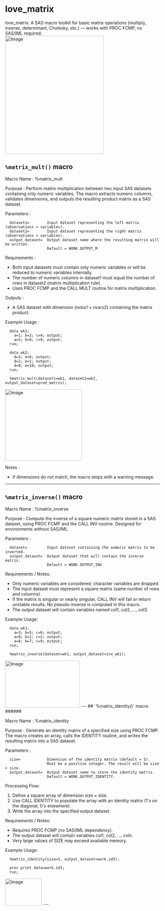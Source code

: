 # love_matrix
love_matrix: A SAS macro toolkit for basic matrix operations (multiply, inverse, determinant, Cholesky, etc.) — works with PROC FCMP, no SAS/IML required.  
<img width="321" height="384" alt="Image" src="https://github.com/user-attachments/assets/46c031d2-3f48-46b6-b923-30be02bce299" />  

## `%matrix_mult()` macro <a name="matrixmult-macro-5"></a> ######

Macro Name    : %matrix_mult
 
 Purpose       :
   Perform matrix multiplication between two input SAS datasets containing 
   only numeric variables. The macro extracts numeric columns, validates 
   dimensions, and outputs the resulting product matrix as a SAS dataset.

 Parameters    :
 ~~~text
   dataset1=        Input dataset representing the left matrix (observations × variables).
   dataset2=        Input dataset representing the right matrix (observations × variables).
   output_dataset=  Output dataset name where the resulting matrix will be written.
                    Default = WORK.OUTPUT_M
~~~
 Requirements  :
   - Both input datasets must contain only numeric variables or will be 
     reduced to numeric variables internally.
   - The number of numeric columns in dataset1 must equal the number of rows 
     in dataset2 (matrix multiplication rule).
   - Uses PROC FCMP and the CALL MULT routine for matrix multiplication.

 Outputs       :
   - A SAS dataset with dimension (nobs1 × nvars2) containing the 
     matrix product.

 Example Usage :
 ~~~sas
   data wk1;
     a=1; b=2; c=4; output;
     a=5; b=8; c=9; output;
   run;

   data wk2;
     d=3; e=6; output;
     d=2; e=1; output;
     d=0; e=10; output;
   run;

   %matrix_mult(dataset1=wk1, dataset2=wk2, output_dataset=prod_matrix);
~~~
<img width="250" height="231" alt="Image" src="https://github.com/user-attachments/assets/5ec7ea32-c4e5-4ccd-b59f-7b60f7f592e3" />  

 Notes         :
   - If dimensions do not match, the macro stops with a warning message.
---

## `%matrix_inverse()` macro <a name="matrixinverse-macro-4"></a> ######

Macro Name    : %matrix_inverse

Purpose       :
  Compute the inverse of a square numeric matrix stored in a SAS dataset,
  using PROC FCMP and the CALL INV routine. Designed for environments
  without SAS/IML.

Parameters    :
~~~text
  dataset=         Input dataset containing the numeric matrix to be inverted.
  output_dataset=  Output dataset that will contain the inverse matrix.
                   Default = WORK.OUTPUT_INV
~~~
Requirements / Notes:
  - Only numeric variables are considered; character variables are dropped.
  - The input dataset must represent a square matrix (same number of rows and columns).
  - If the matrix is singular or nearly singular, CALL INV will fail or return
    unstable results. No pseudo-inverse is computed in this macro.
  - The output dataset will contain variables named col1, col2, ..., col3.

Example Usage:
~~~sas
  data wk1;
    a=3; b=5; c=0; output;
    a=9; b=1; c=2; output;
    a=8; b=7; c=9; output;
  run;

  %matrix_inverse(dataset=wk1, output_dataset=inv_wk1);
~~~
<img width="242" height="153" alt="Image" src="https://github.com/user-attachments/assets/dbf02f2e-9fa1-438b-841d-2bb280bf7fc0" />  
---
## `%matrix_identity()` macro <a name="matrixidentity-macro-3"></a> ######

Macro Name    : %matrix_identity

 Purpose       :
   Generate an identity matrix of a specified size using PROC FCMP.
   The macro creates an array, calls the IDENTITY routine, and writes
   the resulting matrix into a SAS dataset.

 Parameters    :
 ~~~text
   size=            Dimension of the identity matrix (default = 5).
                    Must be a positive integer. The result will be size × size.
   output_dataset=  Output dataset name to store the identity matrix.
                    Default = WORK.OUTPUT_IDENTITY.
~~~
 Processing Flow:
   1. Define a square array of dimension size × size.
   2. Use CALL IDENTITY to populate the array with an identity matrix
      (1's on the diagonal, 0's elsewhere).
   3. Write the array into the specified output dataset.

 Requirements / Notes:
   - Requires PROC FCMP (no SAS/IML dependency).
   - The output dataset will contain variables col1, col2, ..., coln.
   - Very large values of SIZE may exceed available memory.

 Example Usage:
 ~~~sas
   %matrix_identity(size=3, output_dataset=work.id3);

   proc print data=work.id3;
   run;
~~~
<img width="119" height="88" alt="Image" src="https://github.com/user-attachments/assets/c4e6b8bf-fac8-44e3-81fa-9a22f08000c1" />
---

